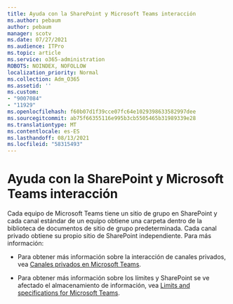 ```yaml
---
title: Ayuda con la SharePoint y Microsoft Teams interacción
ms.author: pebaum
author: pebaum
manager: scotv
ms.date: 07/27/2021
ms.audience: ITPro
ms.topic: article
ms.service: o365-administration
ROBOTS: NOINDEX, NOFOLLOW
localization_priority: Normal
ms.collection: Adm_O365
ms.assetid: ''
ms.custom:
- "9007084"
- "11929"
ms.openlocfilehash: f60b07d1f39cce07fc64e1029398633582997dee
ms.sourcegitcommit: ab75f66355116e995b3cb5505465b31989339e28
ms.translationtype: MT
ms.contentlocale: es-ES
ms.lasthandoff: 08/13/2021
ms.locfileid: "58315493"
---
```

# <a name="help-with-the-sharepoint-and-microsoft-teams-interaction"></a>Ayuda con la SharePoint y Microsoft Teams interacción

Cada equipo de Microsoft Teams tiene un sitio de grupo en SharePoint y cada canal estándar de un equipo obtiene una carpeta dentro de la biblioteca de documentos de sitio de grupo predeterminada. Cada canal privado obtiene su propio sitio de SharePoint independiente. Para más información:

- Para obtener más información sobre la interacción de canales privados, vea [Canales privados en Microsoft Teams](https://docs.microsoft.com/MicrosoftTeams/private-channels#private-channel-sharepoint-sites).

- Para obtener más información sobre los límites y SharePoint se ve afectado el almacenamiento de información, vea [Limits and specifications for Microsoft Teams](https://docs.microsoft.com/microsoftteams/limits-specifications-teams#storage). 

